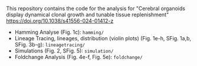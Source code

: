 This repository contains the code for the analysis for "Cerebral organoids display dynamical clonal growth and tunable tissue replenishment" https://doi.org/10.1038/s41556-024-01412-z

* Hamming Analyse (Fig. 1c): `hamming/`
* Lineage Tracing, lineages, distribution (violin plots) (Fig. 1e-h, SFig. 1a,b, SFig. 3b-g): `lineagetracing/`
* Simulations (Fig. 2, SFig. 5): `simulation/`
* Foldchange Analysis (Fig. 4e-f, Fig. 5e): `foldchange/`
